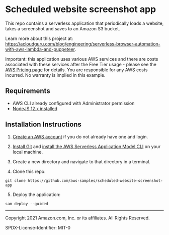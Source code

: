 # Scheduled website screenshot app

This repo contains a serverless application that periodically loads a website, takes a screenshot and saves to an Amazon S3 bucket.

Learn more about this project at: https://acloudguru.com/blog/engineering/serverless-browser-automation-with-aws-lambda-and-puppeteer.

Important: this application uses various AWS services and there are costs associated with these services after the Free Tier usage - please see the [AWS Pricing page](https://aws.amazon.com/pricing/) for details. You are responsible for any AWS costs incurred. No warranty is implied in this example.

## Requirements

* AWS CLI already configured with Administrator permission
* [NodeJS 12.x installed](https://nodejs.org/en/download/)

## Installation Instructions

1. [Create an AWS account](https://portal.aws.amazon.com/gp/aws/developer/registration/index.html) if you do not already have one and login.

2. [Install Git](https://git-scm.com/book/en/v2/Getting-Started-Installing-Git) and [install the AWS Serverless Application Model CLI](https://docs.aws.amazon.com/serverless-application-model/latest/developerguide/serverless-sam-cli-install.html) on your local machine.

3. Create a new directory and navigate to that directory in a terminal.

4. Clone this repo:

```
git clone https://github.com/aws-samples/scheduled-website-screenshot-app
```

5. Deploy the application:
```
sam deploy --guided
```

----
Copyright 2021 Amazon.com, Inc. or its affiliates. All Rights Reserved.

SPDX-License-Identifier: MIT-0
